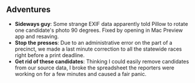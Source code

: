 ## Adventures

* __Sideways guy__: Some strange EXIF data apparently told Pillow to rotate one candidate's photo 90 degrees. Fixed by opening in Mac Preview app and resaving.
* __Stop the presses__: Due to an administrative error on the part of a precinct, we made a last minute correction to all the statewide races right before a print deadline.
* __Get rid of these candidates__: Thinking I could easily remove candidates from our source data, I broke the spreadsheet the reporters were working on for a few minutes and caused a fair panic.
